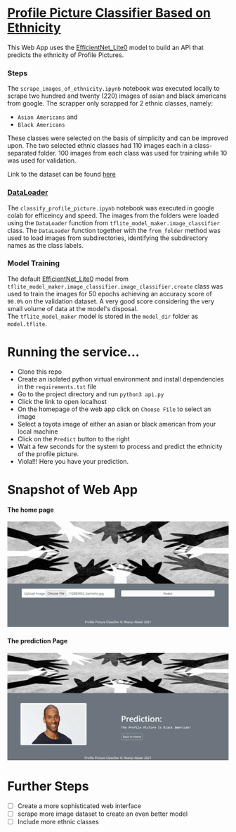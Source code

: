 # [Profile Picture Classifier Based on Ethnicity](https://github.com/Akawi85/Profile_Picture_Classifier)
This Web App uses the [EfficientNet_Lite0](https://github.com/tensorflow/tpu/tree/master/models/official/efficientnet/lite) model to build an API that predicts the ethnicity of Profile Pictures.

### Steps
The `scrape_images_of_ethnicity.ipynb` notebook was executed locally to scrape two hundred and twenty (220) images of asian and black americans from google. The scrapper only scrapped for 2 ethnic classes, namely:
- `Asian Americans` and
- `Black Americans`

These classes were selected on the basis of simplicity and can be improved upon. The two selected ethnic classes had 110 images each in a class-separated folder. 100 images from each class was used for training while 10 was used for validation.

Link to the dataset can be found [here](https://www.dropbox.com/sh/oui80zmy1f2xkua/AACDFpJxYi0b9V18vH3DjX49a?dl=0)

### [DataLoader](https://www.tensorflow.org/lite/api_docs/python/tflite_model_maker/image_classifier/DataLoader)
The `classify_profile_picture.ipynb` notebook was executed in google colab for efficeincy and speed. The images from the folders were loaded using the `DataLoader` function from `tflite_model_maker.image_classifier` class. The `DataLoader` function together with the `from_folder` method was used to load images from subdirectories, identifying the subdirectory names as the class labels.

### Model Training
The default [EfficientNet_Lite0](https://github.com/tensorflow/tpu/tree/master/models/official/efficientnet/lite) model from `tflite_model_maker.image_classifier.image_classifier.create` class was used to train the images for 50 epochs achieving an accuracy score of `90.0%` on the validation dataset. A very good score considering the very small volume of data at the model's disposal.  
The `tflite_model_maker` model is stored in the `model_dir` folder as `model.tflite`.  

# Running the service...
- Clone this repo
- Create an isolated python virtual environment and install dependencies in the `requirements.txt` file
- Go to the project directory and run `python3 api.py`
- Click the link to open localhost
- On the homepage of the web app click on `Choose File` to select an image
- Select a toyota image of either an asian or black american from your local machine
- Click on the `Predict` button to the right
- Wait a few seconds for the system to process and predict the ethnicity of the profile picture.
- Viola!!! Here you have your prediction.

# Snapshot of Web App  
#### The home page  
![Home page of web app](./static/home.png)  

#### The prediction Page  
![Prediction page of web app](./static/predict.png)  

# Further Steps  
- [ ] Create a more sophisticated web interface
- [ ] scrape more image dataset to create an even better model
- [ ] Include more ethnic classes